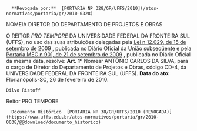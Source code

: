       **Revogada por:**  [PORTARIA Nº 328/GR/UFFS/2010](/atos-normativos/portaria/gr/2010-0328) 

   NOMEIA DIRETOR DO DEPARTAMENTO DE PROJETOS E OBRAS  

 O REITOR *PRO TEMPORE* DA UNIVERSIDADE FEDERAL DA FRONTEIRA SUL (UFFS), no uso das suas atribuições delegadas pela [Lei n 12.029, de 15 de setembro de 2009](http://www.planalto.gov.br/ccivil_03/_ato2007-2010/2009/Lei/L12029.htm)  , publicada no Diário Oficial da União subseqüente e pela [Portaria MEC n 901, de 21 de setembro de 2009](http://portal.mec.gov.br/dmdocuments/port901.pdf)  , publicada no Diário Oficial da mesma data, resolve:   **Art. 1º** Nomear ANTÔNIO CARLOS DA SILVA, para o cargo de Diretor do Departamento de Projetos e Obras, código CD-4, da UNIVERSIDADE FEDERAL DA FRONTEIRA SUL (UFFS).        **Data do ato:** Florianópolis-SC, 26 de fevereiro de 2010.   
 

    Dilvo Ristoff   
 Reitor PRO TEMPORE 

      Documento Histórico  [PORTARIA Nº 38/GR/UFFS/2010 (REVOGADA)](https://www.uffs.edu.br/atos-normativos/portaria/gr/2010-0038/@@download/documento_historico)     
      
